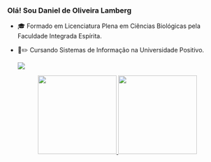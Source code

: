 
### Olá! Sou Daniel de Oliveira Lamberg

- 🎓 Formado em Licenciatura Plena em Ciências Biológicas pela Faculdade Integrada Espírita.
- 📒✏️ Cursando Sistemas de Informação na Universidade Positivo.

  
  <div> 
  <a href="https://www.linkedin.com/in/daniel-de-oliveira-lamberg/" target="_blank"><img src="https://img.shields.io/badge/-LinkedIn-%230077B5?style=for-the-badge&logo=linkedin&logoColor=white" target="_blank"></a>
</div>

<div align="center">
  <a href="https://github.com/danlamberg">
  <img height="180em" src="https://github-readme-stats.vercel.app/api?username=danlamberg&show_icons=true&theme=dracula&include_all_commits=true&count_private=true"/>
  <img height="180em" src="https://github-readme-stats.vercel.app/api/top-langs/?username=danlamberg&layout=compact&langs_count=7&theme=dracula"/>
</div>
  

<!--
**danlamberg/danlamberg** is a ✨ _special_ ✨ repository because its `README.md` (this file) appears on your GitHub profile.

Here are some ideas to get you started:

- 🔭 I’m currently working on ...
- 🌱 I’m currently learning ...
- 👯 I’m looking to collaborate on ...
- 🤔 I’m looking for help with ...
- 💬 Ask me about ...
- 📫 How to reach me: ...
- 😄 Pronouns: ...
- ⚡ Fun fact: ...
-->

